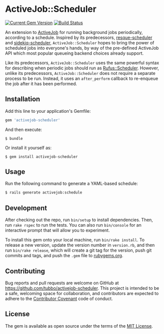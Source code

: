 # ActiveJob::Scheduler

[![Current Gem Version](https://badge.fury.io/rb/activejob-scheduler.svg)](http://badge.fury.io/rb/activejob-scheduler)
[![Build Status](https://travis-ci.org/tubbo/activejob-scheduler.svg?branch=master)](https://travis-ci.org/tubbo/activejob-scheduler)

An extension to [ActiveJob][aj] for running background jobs
periodically, according to a schedule. Inspired by its predecessors,
[resque-scheduler][resque] and [sidekiq-scheduler][sidekiq],
`ActiveJob::Scheduler` hopes to bring the power of scheduled jobs into
everyone's hands, by way of the pre-defined ActiveJob API which most
popular queueing backend choices already support.

Like its predecessors, `ActiveJob::Scheduler` uses the same powerful
syntax for describing when periodic jobs should run as
[Rufus::Scheduler][rufus]. However, unlike its predecessors,
`ActiveJob::Scheduler` does not require a separate process to be run.
Instead, it uses an `after_perform` callback to re-enqueue the job after
it has been performed.

## Installation

Add this line to your application's Gemfile:

```ruby
gem 'activejob-scheduler'
```

And then execute:

    $ bundle

Or install it yourself as:

    $ gem install activejob-scheduler

## Usage

Run the following command to generate a YAML-based schedule:

```bash
$ rails generate activejob:schedule
```

## Development

After checking out the repo, run `bin/setup` to install dependencies.
Then, run `rake rspec` to run the tests. You can also run `bin/console`
for an interactive prompt that will allow you to experiment.

To install this gem onto your local machine, run `bin/rake install`. To
release a new version, update the version number in `version.rb`, and
then run `bin/rake release`, which will create a git tag for the version,
push git commits and tags, and push the `.gem` file to
[rubygems.org](https://rubygems.org).

## Contributing

Bug reports and pull requests are welcome on GitHub at
https://github.com/tubbo/activejob-scheduler. This project is intended
to be a safe, welcoming space for collaboration, and contributors
are expected to adhere to the
[Contributor Covenant](contributor-covenant.org) code of conduct.

## License

The gem is available as open source under the terms of the [MIT
License][mit].

[aj]: https://github.com/rails/rails/tree/master/activejob
[resque]: https://github.com/resque/resque-scheduler
[sidekiq]: https://github.com/Moove-it/sidekiq-scheduler
[rufus]: https://github.com/jmettraux/rufus-scheduler
[mit]: http://opensource.org/licenses/MIT
